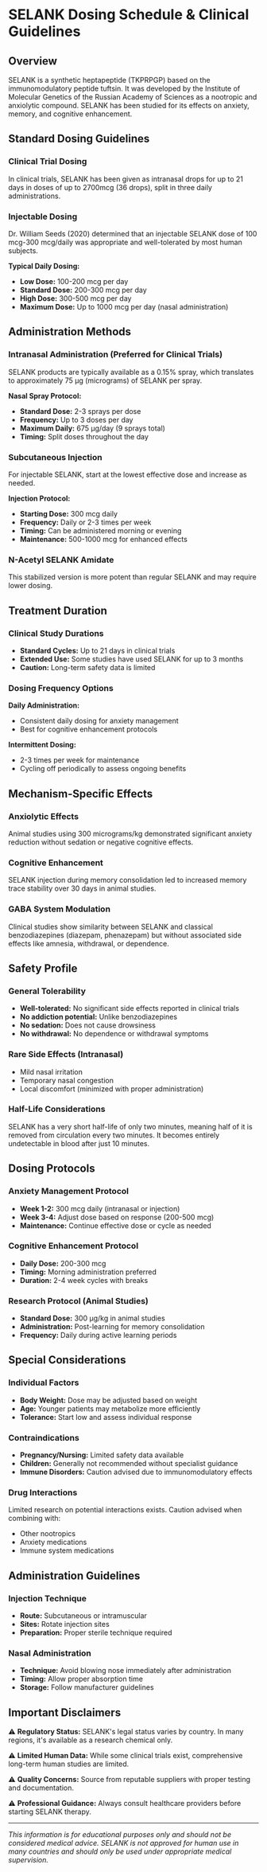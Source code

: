 # SELANK Dosing Schedule & Clinical Guidelines

## Overview
SELANK is a synthetic heptapeptide (TKPRPGP) based on the immunomodulatory peptide tuftsin. It was developed by the Institute of Molecular Genetics of the Russian Academy of Sciences as a nootropic and anxiolytic compound. SELANK has been studied for its effects on anxiety, memory, and cognitive enhancement.

## Standard Dosing Guidelines

### Clinical Trial Dosing
In clinical trials, SELANK has been given as intranasal drops for up to 21 days in doses of up to 2700mcg (36 drops), split in three daily administrations.

### Injectable Dosing
Dr. William Seeds (2020) determined that an injectable SELANK dose of 100 mcg-300 mcg/daily was appropriate and well-tolerated by most human subjects.

**Typical Daily Dosing:**
- **Low Dose:** 100-200 mcg per day
- **Standard Dose:** 200-300 mcg per day
- **High Dose:** 300-500 mcg per day
- **Maximum Dose:** Up to 1000 mcg per day (nasal administration)

## Administration Methods

### Intranasal Administration (Preferred for Clinical Trials)
SELANK products are typically available as a 0.15% spray, which translates to approximately 75 μg (micrograms) of SELANK per spray.

**Nasal Spray Protocol:**
- **Standard Dose:** 2-3 sprays per dose
- **Frequency:** Up to 3 doses per day
- **Maximum Daily:** 675 μg/day (9 sprays total)
- **Timing:** Split doses throughout the day

### Subcutaneous Injection
For injectable SELANK, start at the lowest effective dose and increase as needed.

**Injection Protocol:**
- **Starting Dose:** 300 mcg daily
- **Frequency:** Daily or 2-3 times per week
- **Timing:** Can be administered morning or evening
- **Maintenance:** 500-1000 mcg for enhanced effects

### N-Acetyl SELANK Amidate
This stabilized version is more potent than regular SELANK and may require lower dosing.

## Treatment Duration

### Clinical Study Durations
- **Standard Cycles:** Up to 21 days in clinical trials
- **Extended Use:** Some studies have used SELANK for up to 3 months
- **Caution:** Long-term safety data is limited

### Dosing Frequency Options
**Daily Administration:**
- Consistent daily dosing for anxiety management
- Best for cognitive enhancement protocols

**Intermittent Dosing:**
- 2-3 times per week for maintenance
- Cycling off periodically to assess ongoing benefits

## Mechanism-Specific Effects

### Anxiolytic Effects
Animal studies using 300 micrograms/kg demonstrated significant anxiety reduction without sedation or negative cognitive effects.

### Cognitive Enhancement
SELANK injection during memory consolidation led to increased memory trace stability over 30 days in animal studies.

### GABA System Modulation
Clinical studies show similarity between SELANK and classical benzodiazepines (diazepam, phenazepam) but without associated side effects like amnesia, withdrawal, or dependence.

## Safety Profile

### General Tolerability
- **Well-tolerated:** No significant side effects reported in clinical trials
- **No addiction potential:** Unlike benzodiazepines
- **No sedation:** Does not cause drowsiness
- **No withdrawal:** No dependence or withdrawal symptoms

### Rare Side Effects (Intranasal)
- Mild nasal irritation
- Temporary nasal congestion
- Local discomfort (minimized with proper administration)

### Half-Life Considerations
SELANK has a very short half-life of only two minutes, meaning half of it is removed from circulation every two minutes. It becomes entirely undetectable in blood after just 10 minutes.

## Dosing Protocols

### Anxiety Management Protocol
- **Week 1-2:** 300 mcg daily (intranasal or injection)
- **Week 3-4:** Adjust dose based on response (200-500 mcg)
- **Maintenance:** Continue effective dose or cycle as needed

### Cognitive Enhancement Protocol
- **Daily Dose:** 200-300 mcg
- **Timing:** Morning administration preferred
- **Duration:** 2-4 week cycles with breaks

### Research Protocol (Animal Studies)
- **Standard Dose:** 300 μg/kg in animal studies
- **Administration:** Post-learning for memory consolidation
- **Frequency:** Daily during active learning periods

## Special Considerations

### Individual Factors
- **Body Weight:** Dose may be adjusted based on weight
- **Age:** Younger patients may metabolize more efficiently
- **Tolerance:** Start low and assess individual response

### Contraindications
- **Pregnancy/Nursing:** Limited safety data available
- **Children:** Generally not recommended without specialist guidance
- **Immune Disorders:** Caution advised due to immunomodulatory effects

### Drug Interactions
Limited research on potential interactions exists. Caution advised when combining with:
- Other nootropics
- Anxiety medications
- Immune system medications

## Administration Guidelines

### Injection Technique
- **Route:** Subcutaneous or intramuscular
- **Sites:** Rotate injection sites
- **Preparation:** Proper sterile technique required

### Nasal Administration
- **Technique:** Avoid blowing nose immediately after administration
- **Timing:** Allow proper absorption time
- **Storage:** Follow manufacturer guidelines

## Important Disclaimers

⚠️ **Regulatory Status:** SELANK's legal status varies by country. In many regions, it's available as a research chemical only.

⚠️ **Limited Human Data:** While some clinical trials exist, comprehensive long-term human studies are limited.

⚠️ **Quality Concerns:** Source from reputable suppliers with proper testing and documentation.

⚠️ **Professional Guidance:** Always consult healthcare providers before starting SELANK therapy.

---

*This information is for educational purposes only and should not be considered medical advice. SELANK is not approved for human use in many countries and should only be used under appropriate medical supervision.*